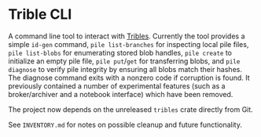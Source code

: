 # Trible CLI

A command line tool to interact with [Tribles](https://github.com/triblespace/tribles-rust).
Currently the tool provides a simple `id-gen` command, `pile list-branches` for
inspecting local pile files, `pile list-blobs` for enumerating stored blob
handles, `pile create` to initialize an empty pile file, `pile put`/`get` for
transferring blobs, and `pile diagnose` to verify pile integrity by ensuring all
blobs match their hashes. The diagnose command exits with a nonzero code if
corruption is found. It previously contained a
number of experimental features (such as a broker/archiver and a notebook
interface) which have been removed.

The project now depends on the unreleased `tribles` crate directly from Git.

See `INVENTORY.md` for notes on possible cleanup and future functionality.
